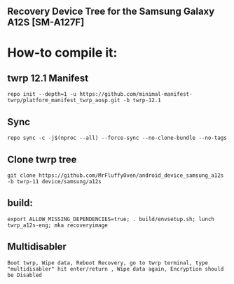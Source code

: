 ## Recovery Device Tree for the Samsung Galaxy A12S [SM-A127F]

# How-to compile it:

## twrp 12.1 Manifest
    repo init --depth=1 -u https://github.com/minimal-manifest-twrp/platform_manifest_twrp_aosp.git -b twrp-12.1
## Sync
    repo sync -c -j$(nproc --all) --force-sync --no-clone-bundle --no-tags
## Clone twrp tree
    git clone https://github.com/MrFluffyOven/android_device_samsung_a12s -b twrp-11 device/samsung/a12s
## build:
    export ALLOW_MISSING_DEPENDENCIES=true; . build/envsetup.sh; lunch twrp_a12s-eng; mka recoveryimage
## Multidisabler
    Boot twrp, Wipe data, Reboot Recovery, go to twrp terminal, type "multidisabler" hit enter/return , Wipe data again, Encryption should be Disabled
